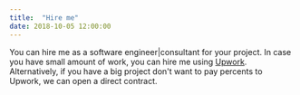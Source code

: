 ```yaml
---
title:  "Hire me"
date: 2018-10-05 12:00:00
---
```



You can hire me as a software engineer|consultant for your project. In case you have small amount of work, you can hire me using [Upwork](https://www.upwork.com/freelancers/~01773bdc595f0cec47). Alternatively, if you have a big project don't want to pay percents to Upwork, we can open a direct contract.
